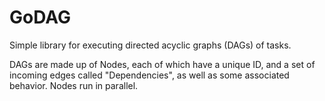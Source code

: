 # GoDAG

Simple library for executing directed acyclic graphs (DAGs) of tasks.

DAGs are made up of Nodes, each of which have a unique ID, and a set of incoming edges called "Dependencies", as well as some associated behavior. Nodes run in parallel.

